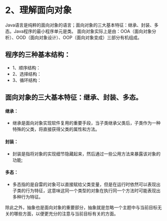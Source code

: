 # 2、理解面向对象
Java语言是纯粹的面向对象的语言；面向对象的三大基本特征：继承、封装、多态。Java程序的最小程序单元是类。
面向对象实际上是由：OOA（面向对象分析）、OOD（面向对象设计）、OOP（面向对象变成）三部分有机组成。
## 程序的三种基本结构：
- 1、顺序结构：
- 2、选择结构：
- 3、循环结构：
## 面向对象的三大基本特征：继承、封装、多态。
#### 继承：
- 继承是面向对象实现软件复用的重要手段，当子类继承父类后，子类作为一种特殊的父类，将直接获得父类的属性和方法。
#### 封装：
- 封装是指将对象的实现细节隐藏起来，然后通过一些公用方法来暴露该对象的功能;
#### 多态：
- 多态指的是自雷的对象可以直接赋给父类变量，但是在运行时依然可以表现出子类的行为特征，这意味这同一个类型的对象在执行同一个方法时可能表现出多种行为特征。

除此之外，抽象也是面向对象的重要部分，抽象就是忽略一个主题中与当前目标无关的哪些方面，以便更充分的注意与当前目标有关的方面。
